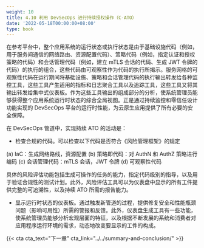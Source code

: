 ```yaml
---
weight: 10
title: 4.10 利用 DevSecOps 进行持续授权操作（C-ATO）
date: '2022-05-18T00:00:00+08:00'
type: book
---
```


在参考平台中，整个应用系统的运行状态或执行状态是由于基础设施代码（例如，用于服务间通信的网络路由、资源配置代码）、策略代码（例如，指定认证和授权策略的代码）和会话管理代码（例如，建立 mTLS 会话的代码、生成 JWT 令牌的代码）的执行的组合，这些代码由可观察性作为代码的执行所揭示。服务网格的可观察性代码在运行期间将基础设施、策略和会话管理代码的执行输出转发给各种监控工具，这些工具产生适用的指标和日志聚合工具以及追踪工具，这些工具又将其输出转发给集中式仪表板。作为这些工具输出的组成部分的分析，使系统管理员能够获得整个应用系统运行时状态的综合全局视图。正是通过持续监控和零信任设计功能实现的 DevSecOps 平台的运行时性能，为云原生应用提供了所有必要的安全保障。

在 DevSecOps 管道中，实现持续 ATO 的活动是：

-   检查合规的代码。可以检查以下代码是否符合《风险管理框架》的规定

(a) IaC：生成网络路线，资源配置
(b) 策略即代码：对 AuthN 和 AuthZ 策略进行编码
(c) 会话管理代码：mTLS 会话，JWT 令牌
(d) 可观察性代码

具体的风险评估功能包括生成可操作的任务的能力，指定代码级别的指导，以及用于验证合规性的测试计划。此外，风险评估工具可以为仪表盘中显示的所有工件提供完整的可追溯性，以及持续 ATO 所需的报告能力。

-   显示运行时状态的仪表板。通过触发新管道的过程，提供修复安全和性能瓶颈问题（影响可用性）所需的警报和反馈。此外，仪表盘生成工具有一些功能，使系统管理员能够分析宏观层面的特征，以及根据不断发展的系统和消费者对应用程序运行环境的需求，动态地改变要显示的工件的构成。

{{< cta cta_text="下一章" cta_link="../../summary-and-conclusion/" >}}